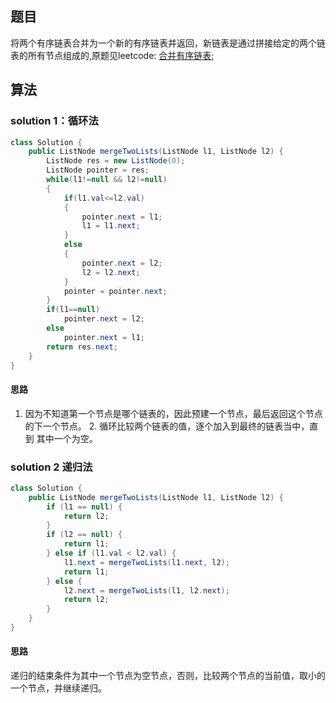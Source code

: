 ## 题目
将两个有序链表合并为一个新的有序链表并返回，新链表是通过拼接给定的两个链表的所有节点组成的,原题见leetcode:
[合并有序链表](https://leetcode-cn.com/problems/merge-two-sorted-lists/);

## 算法
### solution 1：循环法
``` JAVA
class Solution {
    public ListNode mergeTwoLists(ListNode l1, ListNode l2) {
        ListNode res = new ListNode(0);
        ListNode pointer = res;
        while(l1!=null && l2!=null)
        {
            if(l1.val<=l2.val)
            {
                pointer.next = l1;
                l1 = l1.next;
            }
            else
            {
                pointer.next = l2;
                l2 = l2.next;
            }
            pointer = pointer.next;
        }
        if(l1==null)
            pointer.next = l2;
        else
            pointer.next = l1;
        return res.next;
    }
}
```
#### 思路
1. 因为不知道第一个节点是哪个链表的，因此预建一个节点，最后返回这个节点的下一个节点。 2. 循环比较两个链表的值，逐个加入到最终的链表当中，直到
其中一个为空。

### solution 2 递归法
``` JAVA 
class Solution {
    public ListNode mergeTwoLists(ListNode l1, ListNode l2) {
        if (l1 == null) {
            return l2;
        }
        if (l2 == null) {
            return l1;
        } else if (l1.val < l2.val) {
            l1.next = mergeTwoLists(l1.next, l2);
            return l1;
        } else {
            l2.next = mergeTwoLists(l1, l2.next);
            return l2;
        }
    }
}
```
#### 思路
递归的结束条件为其中一个节点为空节点，否则，比较两个节点的当前值，取小的一个节点，并继续递归。
